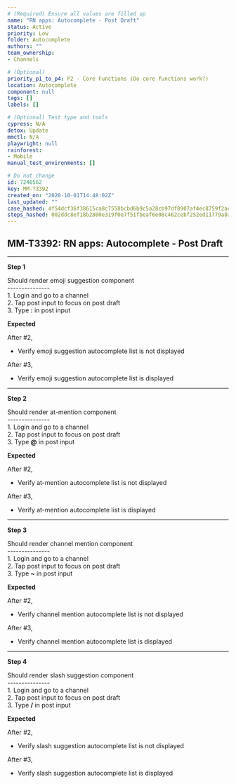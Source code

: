 ```yaml
---
# (Required) Ensure all values are filled up
name: "RN apps: Autocomplete - Post Draft"
status: Active
priority: Low
folder: Autocomplete
authors: ""
team_ownership: 
- Channels

# (Optional)
priority_p1_to_p4: P2 - Core Functions (Do core functions work?)
location: Autocomplete
component: null
tags: []
labels: []

# (Optional) Test type and tools
cypress: N/A
detox: Update
mmctl: N/A
playwright: null
rainforest: 
- Mobile
manual_test_environments: []

# Do not change
id: 7240562
key: MM-T3392
created_on: "2020-10-01T14:48:02Z"
last_updated: ""
case_hashed: 4f54dcf36f38615ca8c7558bcbd6b9c5a28cb97df8907af4ec8759f2ac425e1fedb658999a44835064b0db2e07efcc0b
steps_hashed: 002ddc8ef18b2800e319f0e7f51fbeaf6e08c462cebf252ed11779a8ab10a503697d89ef1a4ad90f226f66b20d24f2f5
---
```


<!-- (Auto-generated) Based on frontmatter's "key" and "name" -->

## MM-T3392: RN apps: Autocomplete - Post Draft

---

**Step 1**

Should render emoji suggestion component\
\---------------\
1\. Login and go to a channel\
2\. Tap post input to focus on post draft\
3\. Type **:** in post input

**Expected**

After #2,

- Verify emoji suggestion autocomplete list is not displayed

After #3,

- Verify emoji suggestion autocomplete list is displayed

---

**Step 2**

Should render at-mention component\
\---------------\
1\. Login and go to a channel\
2\. Tap post input to focus on post draft\
3\. Type **@** in post input

**Expected**

After #2,

- Verify at-mention autocomplete list is not displayed

After #3,

- Verify at-mention autocomplete list is displayed

---

**Step 3**

Should render channel mention component\
\---------------\
1\. Login and go to a channel\
2\. Tap post input to focus on post draft\
3\. Type **\~** in post input

**Expected**

After #2,

- Verify channel mention autocomplete list is not displayed

After #3,

- Verify channel mention autocomplete list is displayed

---

**Step 4**

Should render slash suggestion component\
\---------------\
1\. Login and go to a channel\
2\. Tap post input to focus on post draft\
3\. Type **/** in post input

**Expected**

After #2,

- Verify slash suggestion autocomplete list is not displayed

After #3,

- Verify slash suggestion autocomplete list is displayed
